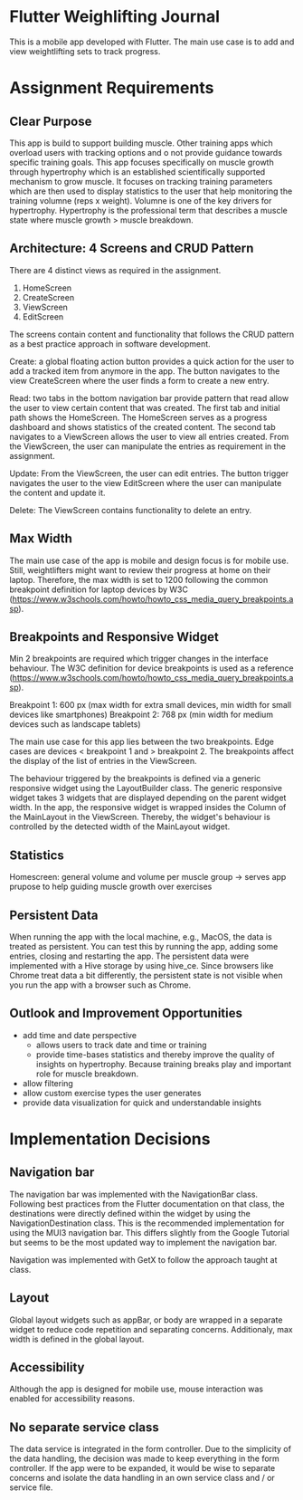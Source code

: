 # Flutter Weighlifting Journal
This is a mobile app developed with Flutter. The main use case is to add and view weightlifting sets to track progress.

# Assignment Requirements
## Clear Purpose
This app is build to support building muscle. Other training apps which overload users with tracking options and o not provide guidance towards specific training goals. This app focuses specifically on muscle growth through hypertrophy which is an established scientifically supported mechanism to grow muscle. It focuses on tracking training parameters which are then used to display statistics to the user that help monitoring the training volumne (reps x weight). Volumne is one of the key drivers for hypertrophy. Hypertrophy is the professional term that describes a muscle state where muscle growth > muscle breakdown.


## Architecture: 4 Screens and CRUD Pattern
There are 4 distinct views as required in the assignment.
1. HomeScreen
2. CreateScreen
3. ViewScreen
4. EditScreen

The screens contain content and functionality that follows the CRUD pattern as a best practice approach in software development.

Create: a global floating action button provides a quick action for the user to add a tracked item from anymore in the app. The button navigates to the view CreateScreen where the user finds a form to create a new entry.

Read: two tabs in the bottom navigation bar provide pattern that read allow the user to view certain content that was created. The first tab and initial path shows the HomeScreen. The HomeScreen serves as a progress dashboard and shows statistics of the created content. The second tab navigates to a ViewScreen allows the user to view all entries created. From the ViewScreen, the user can manipulate the entries as requirement in the assignment. 

Update: From the ViewScreen, the user can edit entries. The button trigger navigates the user to the view EditScreen where the user can manipulate the content and update it.

Delete: The ViewScreen contains functionality to delete an entry.

## Max Width
The main use case of the app is mobile and design focus is for mobile use. Still, weightlifters might want to review their progress at home on their laptop. Therefore, the max width is set to 1200 following the common breakpoint definition for laptop devices by W3C (https://www.w3schools.com/howto/howto_css_media_query_breakpoints.asp).

## Breakpoints and Responsive Widget
Min 2 breakpoints are required which trigger changes in the interface behaviour. The W3C definition for device breakpoints is used as a reference (https://www.w3schools.com/howto/howto_css_media_query_breakpoints.asp).

Breakpoint 1: 600 px (max width for extra small devices, min width for small devices like smartphones)
Breakpoint 2: 768 px (min width for medium devices such as landscape tablets)

The main use case for this app lies between the two breakpoints. Edge cases are devices < breakpoint 1 and > breakpoint 2. The breakpoints affect the display of the list of entries in the ViewScreen.

The behaviour triggered by the breakpoints is defined via a generic responsive widget using the LayoutBuilder class. The generic responsive widget takes 3 widgets that are displayed depending on the parent widget width. In the app, the responsive widget is wrapped insides the Column of the MainLayout in the ViewScreen. Thereby, the widget's behaviour is controlled by the detected width of the MainLayout widget.

## Statistics
Homescreen: general volume and volume per muscle group -> serves app prupose to help guiding muscle growth over exercises

## Persistent Data
When running the app with the local machine, e.g., MacOS, the data is treated as persistent. You can test this by running the app, adding some entries, closing and restarting the app. 
The persistent data were implemented with a Hive storage by using hive_ce. Since browsers like Chrome treat data a bit differently, the persistent state is not visible when you run the app with a browser such as Chrome.

## Outlook and Improvement Opportunities
- add time and date perspective
    - allows users to track date and time or training
    - provide time-bases statistics and thereby improve the quality of insights on hypertrophy. Because training breaks play and important role for muscle breakdown.
- allow filtering
- allow custom exercise types the user generates
- provide data visualization for quick and understandable insights 



# Implementation Decisions

## Navigation bar
The navigation bar was implemented with the NavigationBar class. Following best practices from the Flutter documentation on that class, the destinations were directly defined within the widget by using the NavigationDestination class. This is the recommended implementation for using the MUI3 navigation bar. This differs slightly from the Google Tutorial but seems to be the most updated way to implement the navigation bar.

Navigation was implemented with GetX to follow the approach taught at class.

## Layout
Global layout widgets such as appBar, or body are wrapped in a separate widget to reduce code repetition and separating concerns. Additionaly, max width is defined in the global layout.

## Accessibility
Although the app is designed for mobile use, mouse interaction was enabled for accessibility reasons.

## No separate service class 
The data service is integrated in the form controller. Due to the simplicity of the data handling, the decision was made to keep everything in the form controller. If the app were to be expanded, it would be wise to separate concerns and isolate the data handling in an own service class and / or service file.




